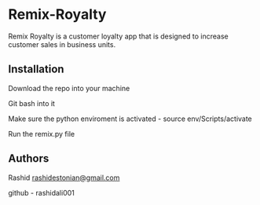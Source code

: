 # Remix-Royalty

Remix Royalty is a customer loyalty app that is designed to increase customer sales in business units.


Installation
------------

Download the repo into your machine

Git bash into it

Make sure the python enviroment is activated - source env/Scripts/activate

Run the remix.py file

Authors
--------

Rashid <rashidestonian@gmail.com> 

github - rashidali001
